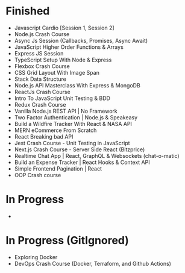 # Finished

- Javascript Cardio [Session 1, Session 2]
- Node.js Crash Course
- Async Js Session (Callbacks, Promises, Async Await)
- JavaScript Higher Order Functions & Arrays
- Express JS Session
- TypeScript Setup With Node & Express
- Flexbox Crash Course
- CSS Grid Layout With Image Span
- Stack Data Structure
- Node.js API Masterclass With Express & MongoDB
- ReactJs Crash Course
- Intro To JavaScript Unit Testing & BDD
- Redux Crash Course
- Vanilla Node.js REST API | No Framework
- Two Factor Authentication | Node.js & Speakeasy
- Build a Wildfire Tracker With React & NASA API
- MERN eCommerce From Scratch
- React Breaking bad API
- Jest Crash Course - Unit Testing in JavaScript
- Next.js Crash Course - Server Side React (Bitzprice)
- Realtime Chat App | React, GraphQL & Websockets (chat-o-matic)
- Build an Expense Tracker | React Hooks & Context API
- Simple Frontend Pagination | React
- OOP Crash course
# In Progress
- 
# In Progress (GitIgnored)

- Exploring Docker
- DevOps Crash Course (Docker, Terraform, and Github Actions)
